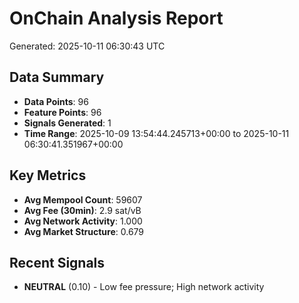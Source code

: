 # OnChain Analysis Report
Generated: 2025-10-11 06:30:43 UTC

## Data Summary
- **Data Points**: 96
- **Feature Points**: 96
- **Signals Generated**: 1
- **Time Range**: 2025-10-09 13:54:44.245713+00:00 to 2025-10-11 06:30:41.351967+00:00

## Key Metrics
- **Avg Mempool Count**: 59607
- **Avg Fee (30min)**: 2.9 sat/vB
- **Avg Network Activity**: 1.000
- **Avg Market Structure**: 0.679

## Recent Signals
- **NEUTRAL** (0.10) - Low fee pressure; High network activity

